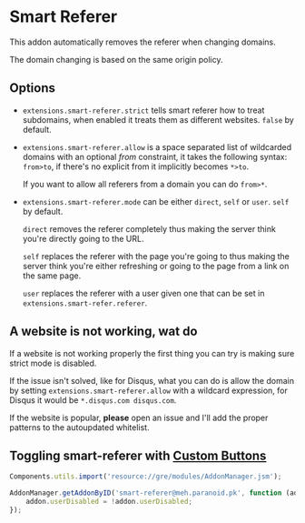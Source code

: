 Smart Referer
=============
This addon automatically removes the referer when changing domains.

The domain changing is based on the same origin policy.

Options
-------
* `extensions.smart-referer.strict` tells smart referer how to treat
  subdomains, when enabled it treats them as different websites. `false` by
  default.

* `extensions.smart-referer.allow` is a space separated list of wildcarded
  domains with an optional *from* constraint, it takes the following syntax:
  `from>to`, if there's no explicit from it implicitly becomes `*>to`.

  If you want to allow all referers from a domain you can do `from>*`.

* `extensions.smart-referer.mode` can be either `direct`, `self` or `user`.
  `self` by default.
  
  `direct` removes the referer completely thus making the server think you're
  directly going to the URL.

  `self` replaces the referer with the page you're going to thus making the
  server think you're either refreshing or going to the page from a link on the
  same page.

  `user` replaces the referer with a user given one that can be set in
  `extensions.smart-refer.referer`.

A website is not working, wat do
--------------------------------
If a website is not working properly the first thing you can try is making sure
strict mode is disabled.

If the issue isn't solved, like for Disqus, what you can do is allow the
domain by setting `extensions.smart-referer.allow` with a wildcard expression,
for Disqus it would be `*.disqus.com disqus.com`.

If the website is popular, **please** open an issue and I'll add the proper
patterns to the autoupdated whitelist.

Toggling smart-referer with [Custom Buttons](https://addons.mozilla.org/en-US/firefox/addon/custom-buttons/?src=search)
------------------------------------------------------------------------------------------------------------------------

```javascript
Components.utils.import('resource://gre/modules/AddonManager.jsm');

AddonManager.getAddonByID('smart-referer@meh.paranoid.pk', function (addon) {
    addon.userDisabled = !addon.userDisabled;
});
```
